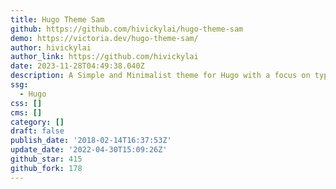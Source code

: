 ```yaml
---
title: Hugo Theme Sam
github: https://github.com/hivickylai/hugo-theme-sam
demo: https://victoria.dev/hugo-theme-sam/
author: hivickylai
author_link: https://github.com/hivickylai
date: 2023-11-28T04:49:38.040Z
description: A Simple and Minimalist theme for Hugo with a focus on typography and content.
ssg:
  - Hugo
css: []
cms: []
category: []
draft: false
publish_date: '2018-02-14T16:37:53Z'
update_date: '2022-04-30T15:09:26Z'
github_star: 415
github_fork: 178
---
```

